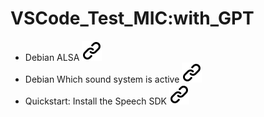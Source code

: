 # VSCode_Test_MIC:with_GPT

- Debian ALSA [![alt text][1]](https://wiki.debian.org/ALSA)
- Debian Which sound system is active [![alt text][1]]()
- Quickstart: Install the Speech SDK [![alt text][1]](https://learn.microsoft.com/en-us/azure/ai-services/speech-service/quickstarts/setup-platform?tabs=linux%2Cdebian%2Cdotnetcli%2Cjre%2Cmaven%2Cnodejs%2Cmac%2Cpypi&pivots=programming-language-csharp#tabpanel_1_linux)
<!-- Link sign - Don't Found a better way :-( - You know a better method? - send me a email -->
[1]: ./img/link_symbol.svg